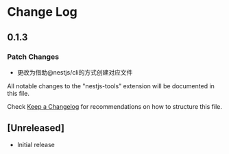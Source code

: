 # Change Log

## 0.1.3

### Patch Changes

- 更改为借助@nestjs/cli的方式创建对应文件

All notable changes to the "nestjs-tools" extension will be documented in this file.

Check [Keep a Changelog](http://keepachangelog.com/) for recommendations on how to structure this file.

## [Unreleased]

- Initial release

